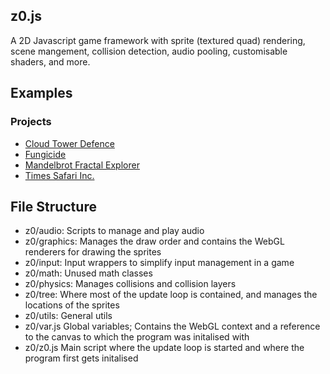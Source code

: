## z0.js

A 2D Javascript game framework with sprite (textured quad) rendering, scene mangement, collision detection, audio pooling, customisable shaders, and more.

## Examples

### Projects
- [Cloud Tower Defence](https://github.com/hpnrep6/Cloud-Tower_Defence) 
- [Fungicide](https://hpnrep6.itch.io/fungicide)
- [Mandelbrot Fractal Explorer](https://github.com/hpnrep6/MandelbrotFractalExplorer)
- [Times Safari Inc.](https://github.com/hpnrep6/Time_Safari_inc.)

## File Structure

- z0/audio: Scripts to manage and play audio
- z0/graphics: Manages the draw order and contains the WebGL renderers for drawing the sprites
- z0/input: Input wrappers to simplify input management in a game
- z0/math: Unused math classes
- z0/physics: Manages collisions and collision layers
- z0/tree: Where most of the update loop is contained, and manages the locations of the sprites
- z0/utils: General utils
- z0/var.js Global variables; Contains the WebGL context and a reference to the canvas to which the program was initalised with
- z0/z0.js Main script where the update loop is started and where the program first gets initalised
